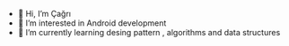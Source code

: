 - 👋 Hi, I’m Çağrı
- 👀 I’m interested in Android development
- 🌱 I’m currently learning desing pattern , algorithms and data structures

<!---
muhammedcagrikurt/muhammedcagrikurt is a ✨ special ✨ repository because its `README.md` (this file) appears on your GitHub profile.
You can click the Preview link to take a look at your changes.
--->
